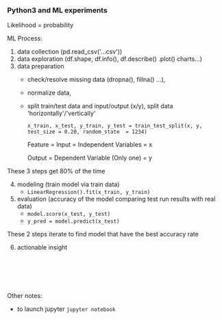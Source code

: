 ### Python3 and ML experiments

Likelihood = probability

ML Process:
1. data collection (pd.read_csv('...csv'))
2. data exploration (df.shape, df.info(), df.describe() .plot() charts...)
3. data preparation 
   - check/resolve missing data (dropna(), fillna() ...), 
   - normalize data,
   - split train/test data and input/output (x/y), split data 'horizontally'/'vertically'

     `x_train, x_test, y_train, y_test = train_test_split(x, y, test_size = 0.20, random_state  = 1234)`

     Feature = Input = Independent Variables = x
     
     Output = Dependent Variable (Only one) = y

These 3 steps get 80% of the time

4. modeling (train model via train data)
   - `LinearRegression().fit(x_train, y_train)`
5. evaluation (accuracy of the model comparing test run results with real data)
   - `model.score(x_test, y_test)`
   - `y_pred = model.predict(x_test)`

These 2 steps iterate to find model that have the best accuracy rate

6. actionable insight


<br><br><br><br>


Other notes:
- to launch jupyter `jupyter notebook`